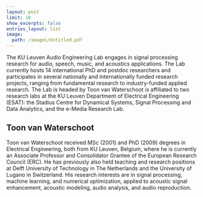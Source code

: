 ```yaml
---
layout: post
limit: 10
show_excerpts: false
entries_layout: list
image:
  path: /images/Untitled.pdf
---
```


The KU Leuven Audio Engineering Lab engages in signal processing research for audio, speech, music, and acoustics applications. The Lab currently hosts 14 international PhD and postdoc researchers and participates in several nationally and internationally funded research projects, ranging from fundamental research to industry-funded applied research. The Lab is headed by Toon van Waterschoot is affiliated to two research labs at the KU Leuven Department of Electrical Engineering (ESAT): the Stadius Centre for Dynamical Systems, Signal Processing and Data Analytics, and the e-Media Research Lab.

## Toon van Waterschoot
Toon van Waterschoot received MSc (2001) and PhD (2009) degrees in Electrical Engineering, both from KU Leuven, Belgium, where he is currently an Associate Professor and Consolidator Grantee of the European Research Council (ERC). He has previously also held teaching and research positions at Delft University of Technology in The Netherlands and the University of Lugano in Switzerland. His research interests are in signal processing, machine learning, and numerical optimization, applied to acoustic signal enhancement, acoustic modeling, audio analysis, and audio reproduction.
